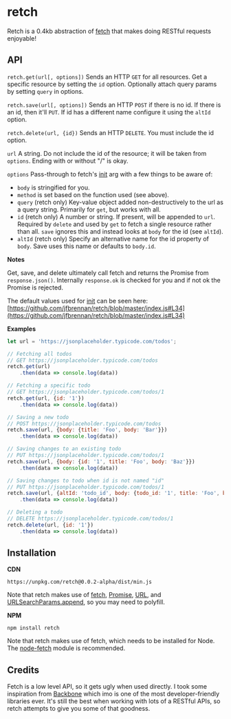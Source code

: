 # retch
Retch is a 0.4kb abstraction of [fetch](https://developer.mozilla.org/en-US/docs/Web/API/Fetch_API) that makes doing RESTful requests enjoyable! 

## API

`retch.get(url[, options])` Sends an HTTP `GET` for all resources. Get a specific resource by setting the `id` option. Optionally attach query params by setting `query` in options.

`retch.save(url[, options])` Sends an HTTP `POST` if there is no id. If there is an id, then it'll `PUT`. If id has a different name configure it using the `altId` option.

`retch.delete(url, {id})` Sends an HTTP `DELETE`. You must include the id option.

`url` A string. Do not include the id of the resource; it will be taken from `options`. Ending with or without "/" is okay.

`options` Pass-through to fetch's [init](https://developer.mozilla.org/en-US/docs/Web/API/WindowOrWorkerGlobalScope/fetch#Parameters) arg with a few things to be aware of: 

- `body` is stringified for you.
- `method` is set based on the function used (see above).
- `query` (retch only) Key-value object added non-destructively to the url as a query string. Primarily for `get`, but works with all.
- `id` (retch only) A number or string. If present, will be appended to `url`. Required by `delete` and used by `get` to fetch a single resource rather than all. `save` ignores this and instead looks at `body` for the id (see `altId`). 
- `altId` (retch only) Specify an alternative name for the id property of `body`. Save uses this name or defaults to `body.id`.

**Notes**

Get, save, and delete ultimately call fetch and returns the Promise from `response.json()`. Internally `response.ok` is checked for you and if not ok the Promise is rejected. 

The default values used for [init](https://developer.mozilla.org/en-US/docs/Web/API/WindowOrWorkerGlobalScope/fetch#Parameters) can be seen here: [https://github.com/jfbrennan/retch/blob/master/index.js#L34](https://github.com/jfbrennan/retch/blob/master/index.js#L34)


**Examples**
```javascript
let url = 'https://jsonplaceholder.typicode.com/todos';

// Fetching all todos
// GET https://jsonplaceholder.typicode.com/todos
retch.get(url)
    .then(data => console.log(data)) 

// Fetching a specific todo
// GET https://jsonplaceholder.typicode.com/todos/1
retch.get(url, {id: '1'})
    .then(data => console.log(data)) 

// Saving a new todo
// POST https://jsonplaceholder.typicode.com/todos
retch.save(url, {body: {title: 'Foo', body: 'Bar'}})
    .then(data => console.log(data)) 

// Saving changes to an existing todo
// PUT https://jsonplaceholder.typicode.com/todos/1
retch.save(url, {body: {id: '1', title: 'Foo', body: 'Baz'}})
    .then(data => console.log(data)) 

// Saving changes to todo when id is not named "id"
// PUT https://jsonplaceholder.typicode.com/todos/1
retch.save(url, {altId: 'todo_id', body: {todo_id: '1', title: 'Foo', body: 'Baz'}})
    .then(data => console.log(data)) 

// Deleting a todo
// DELETE https://jsonplaceholder.typicode.com/todos/1
retch.delete(url, {id: '1'})
    .then(data => console.log(data)) 

```

## Installation
**CDN**

`https://unpkg.com/retch@0.0.2-alpha/dist/min.js`

Note that retch makes use of [fetch](https://developer.mozilla.org/en-US/docs/Web/API/Fetch_API), [Promise](https://developer.mozilla.org/en-US/docs/Web/JavaScript/Reference/Global_Objects/Promise), [URL](https://developer.mozilla.org/en-US/docs/Web/API/URL/URL), and [URLSearchParams.append](https://developer.mozilla.org/en-US/docs/Web/API/URLSearchParams/append), so you may need to polyfill. 

**NPM** 

`npm install retch`

Note that retch makes use of fetch, which needs to be installed for Node. The [node-fetch](https://www.npmjs.com/package/node-fetch) module is recommended.

## Credits
Fetch is a low level API, so it gets ugly when used directly. I took some inspiration from [Backbone](http://backbonejs.org) which imo is one of the most developer-friendly libraries ever. It's still the best when working with lots of a RESTful APIs, so retch attempts to give you some of that goodness. 
